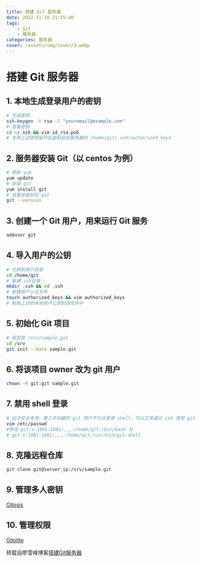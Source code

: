```yaml
---
title: 搭建 Git 服务器
date: 2022-11-18 21:55:40
tags:
    - Git
    - 服务器
categories: 服务器
cover: /assets/img/cover/3.webp
---
```


# 搭建 Git 服务器

## 1. 本地生成登录用户的密钥

``` bash
# 生成密钥
ssh-keygen -t rsa -C "youremail@example.com"
# 查看密钥
cd ~/.ssh && vim id_rsa.pub
# 复制上述密钥留作后面粘贴到服务器的 /home/git/.ssh/authorized_keys
```

## 2. 服务器安装 Git（以 centos 为例）

``` bash
# 更新 yum
yum update
# 安装 git
yum install git
# 查看安装好的 git
git --version
```

## 3. 创建一个 Git 用户，用来运行 Git 服务

``` bash
adduser git
```

## 4. 导入用户的公钥

``` bash
# 切换到用户目录
cd /home/git
# 新建.ssh目录
mkdir .ssh && cd .ssh
# 新建用户认证文件
touch authorized_keys && vim authorized_keys
# 粘贴上述的本地用户公钥到该文件中
```

## 5. 初始化 Git 项目

``` bash
# 假定是 /srv/sample.git
cd /srv
git init --bare sample.git
```

## 6. 将该项目 owner 改为 git 用户

``` bash
chown -R git:git sample.git
```

## 7. 禁用 shell 登录

``` bash
# 出于安全考虑，第三步创建的 git 用户不允许登录 shell，可以正常通过 ssh 使用 git
vim /etc/passwd
#修改 git:x:1001:1001:,,,:/home/git:/bin/bash 为
# git:x:1001:1001:,,,:/home/git:/usr/bin/git-shell
```

## 8. 克隆远程仓库

``` bash
git clone git@server_ip:/srv/sample.git
```

## 9. 管理多人密钥

[Gitosis](https://github.com/res0nat0r/gitosis)

## 10. 管理权限

[Gitolite](https://github.com/sitaramc/gitolite)

转载自廖雪峰博客[搭建Git服务器](https://www.liaoxuefeng.com/wiki/896043488029600/899998870925664)

